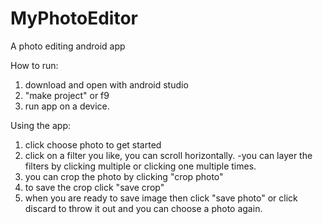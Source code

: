 # MyPhotoEditor
A photo editing android app 

How to run:

1. download and open with android studio
2. "make project" or f9
3. run app on a device. 


Using the app:

1. click choose photo to get started
2. click on a filter you like, you can scroll horizontally.
      -you can layer the filters by clicking multiple or clicking
       one multiple times.
3. you can crop the photo by clicking "crop photo"
4. to save the crop click "save crop"
5. when you are ready to save image then click "save photo" or click discard
   to throw it out and you can choose a photo again.
